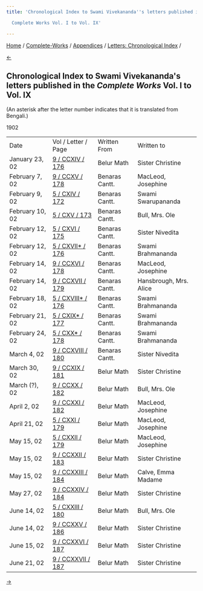 ```yaml
---
title: 'Chronological Index to Swami Vivekananda''s letters published in the

  Complete Works Vol. I to Vol. IX'

---
```

<div>

[Home](../../../index.htm) / [Complete-Works](../../complete_works.htm)
/ [Appendices](../appendices_contents.htm) / [Letters: Chronological
Index](chronological_letters_contents.htm) /

[←](1901.htm)

## Chronological Index to Swami Vivekananda's letters published in the *Complete Works* Vol. I to Vol. IX

(An asterisk after the letter number indicates that it is translated
from Bengali.)

1902

<div class="center">

|                 |                                                                                   |                |                        |
|-----------------|-----------------------------------------------------------------------------------|----------------|------------------------|
| Date            | Vol / Letter / Page                                                               | Written From   | Written to             |
| January 23, 02  | [9 / CCXIV / 176](../../volume_9/letters_fifth_series/214_christine.htm)          | Belur Math     | Sister Christine       |
| February 7, 02  | [9 / CCXV / 178](../../volume_9/letters_fifth_series/215_joe.htm)                 | Benaras Cantt. | MacLeod, Josephine     |
| February 9, 02  | [5 / CXIV / 172](../../volume_5/epistles_first_series/114_swarup.htm)             | Benaras Cantt. | Swami Swarupananda     |
| February 10, 02 | [5 / CXV / 173](../../volume_5/epistles_first_series/115_mrs_ole_bull.htm)        | Benaras Cantt. | Bull, Mrs. Ole         |
| February 12, 02 | [5 / CXVI / 175](../../volume_5/epistles_first_series/116_sister_nivedita.htm)    | Benaras Cantt. | Sister Nivedita        |
| February 12, 02 | [5 / CXVII\* / 176](../../volume_5/epistles_first_series/117_rakhal.htm)          | Benaras Cantt. | Swami Brahmananda      |
| February 14, 02 | [9 / CCXVI / 178](../../volume_9/letters_fifth_series/216_joe.htm)                | Benaras Cantt. | MacLeod, Josephine     |
| February 14, 02 | [9 / CCXVII / 179](../../volume_9/letters_fifth_series/217_mrs_hansbrough.htm)    | Benaras Cantt. | Hansbrough, Mrs. Alice |
| February 18, 02 | [5 / CXVIII\* / 176](../../volume_5/epistles_first_series/118_rakhal.htm)         | Benaras Cantt. | Swami Brahmananda      |
| February 21, 02 | [5 / CXIX\* / 177](../../volume_5/epistles_first_series/119_rakhal.htm)           | Benaras Cantt. | Swami Brahmananda      |
| February 24, 02 | [5 / CXX\* / 178](../../volume_5/epistles_first_series/120_swami_brahmananda.htm) | Benaras Cantt. | Swami Brahmananda      |
| March 4, 02     | [9 / CCXVIII / 180](../../volume_9/letters_fifth_series/218_margo.htm)            | Benaras Cantt. | Sister Nivedita        |
| March 30, 02    | [9 / CCXIX / 181](../../volume_9/letters_fifth_series/220_mother.htm)             | Belur Math     | Sister Christine       |
| March (?), 02   | [9 / CCXX / 182](../../volume_9/letters_fifth_series/220_mother.htm)              | Belur Math     | Bull, Mrs. Ole         |
| April 2, 02     | [9 / CCXXI / 182](../../volume_9/letters_fifth_series/221_joe.htm)                | Belur Math     | MacLeod, Josephine     |
| April 21, 02    | [5 / CXXI / 179](../../volume_5/epistles_first_series/121_joe.htm)                | Belur Math     | MacLeod, Josephine     |
| May 15, 02      | [5 / CXXII / 179](../../volume_5/epistles_first_series/122_joe.htm)               | Belur Math     | MacLeod, Josephine     |
| May 15, 02      | [9 / CCXXII / 183](../../volume_9/letters_fifth_series/222_christine.htm)         | Belur Math     | Sister Christine       |
| May 15, 02      | [9 / CCXXIII / 184](../../volume_9/letters_fifth_series/223_mademoiselle.htm)     | Belur Math     | Calve, Emma Madame     |
| May 27, 02      | [9 / CCXXIV / 184](../../volume_9/letters_fifth_series/224_christine.htm)         | Belur Math     | Sister Christine       |
| June 14, 02     | [5 / CXXIII / 180](../../volume_5/epistles_first_series/123_dhira_mata.htm)       | Belur Math     | Bull, Mrs. Ole         |
| June 14, 02     | [9 / CCXXV / 186](../../volume_9/letters_fifth_series/225_christine.htm)          | Belur Math     | Sister Christine       |
| June 15, 02     | [9 / CCXXVI / 187](../../volume_9/letters_fifth_series/226_christine.htm)         | Belur Math     | Sister Christine       |
| June 21, 02     | [9 / CCXXVII / 187](../../volume_9/letters_fifth_series/227_christine.htm)        | Belur Math     | Sister Christine       |

[→](1a_c.htm)

</div>

</div>
